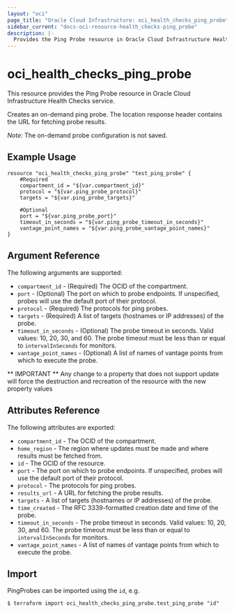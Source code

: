 ```yaml
---
layout: "oci"
page_title: "Oracle Cloud Infrastructure: oci_health_checks_ping_probe"
sidebar_current: "docs-oci-resource-health_checks-ping_probe"
description: |-
  Provides the Ping Probe resource in Oracle Cloud Infrastructure Health Checks service
---
```


# oci_health_checks_ping_probe
This resource provides the Ping Probe resource in Oracle Cloud Infrastructure Health Checks service.

Creates an on-demand ping probe. The location response header contains the URL for
fetching probe results.

*Note:* The on-demand probe configuration is not saved.


## Example Usage

```hcl
resource "oci_health_checks_ping_probe" "test_ping_probe" {
	#Required
	compartment_id = "${var.compartment_id}"
	protocol = "${var.ping_probe_protocol}"
	targets = "${var.ping_probe_targets}"

	#Optional
	port = "${var.ping_probe_port}"
	timeout_in_seconds = "${var.ping_probe_timeout_in_seconds}"
	vantage_point_names = "${var.ping_probe_vantage_point_names}"
}
```

## Argument Reference

The following arguments are supported:

* `compartment_id` - (Required) The OCID of the compartment.
* `port` - (Optional) The port on which to probe endpoints. If unspecified, probes will use the default port of their protocol. 
* `protocol` - (Required) The protocols for ping probes.
* `targets` - (Required) A list of targets (hostnames or IP addresses) of the probe.
* `timeout_in_seconds` - (Optional) The probe timeout in seconds. Valid values: 10, 20, 30, and 60. The probe timeout must be less than or equal to `intervalInSeconds` for monitors. 
* `vantage_point_names` - (Optional) A list of names of vantage points from which to execute the probe.


** IMPORTANT **
Any change to a property that does not support update will force the destruction and recreation of the resource with the new property values

## Attributes Reference

The following attributes are exported:

* `compartment_id` - The OCID of the compartment.
* `home_region` - The region where updates must be made and where results must be fetched from. 
* `id` - The OCID of the resource.
* `port` - The port on which to probe endpoints. If unspecified, probes will use the default port of their protocol. 
* `protocol` - The protocols for ping probes.
* `results_url` - A URL for fetching the probe results.
* `targets` - A list of targets (hostnames or IP addresses) of the probe.
* `time_created` - The RFC 3339-formatted creation date and time of the probe. 
* `timeout_in_seconds` - The probe timeout in seconds. Valid values: 10, 20, 30, and 60. The probe timeout must be less than or equal to `intervalInSeconds` for monitors. 
* `vantage_point_names` - A list of names of vantage points from which to execute the probe.

## Import

PingProbes can be imported using the `id`, e.g.

```
$ terraform import oci_health_checks_ping_probe.test_ping_probe "id"
```


